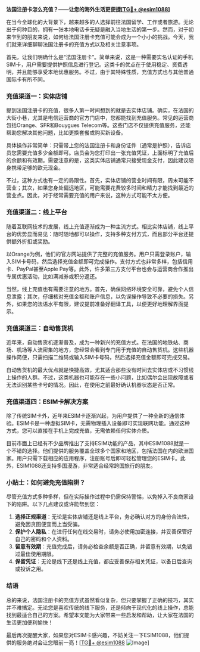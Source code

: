 **法国注册卡怎么充值？——让您的海外生活更便捷[[TG💪+ @esim1088](https://t.me/s/esim1088)]**

在当今全球化的大背景下，越来越多的人选择前往法国留学、工作或者旅游。无论出于何种目的，拥有一张本地电话卡无疑是融入当地生活的第一步。然而，对于初来乍到的朋友来说，如何给法国注册卡充值可能会成为一个小小的挑战。今天，我们就来详细聊聊法国注册卡的充值方式以及相关注意事项。

首先，让我们明确什么是“法国注册卡”。简单来说，这是一种需要实名认证的手机SIM卡，用户需要提供护照信息进行登记。这类卡的优点在于使用稳定、资费透明，并且能够享受本地优惠服务。不过，由于其特殊性质，充值方式也与其他普通国际卡有所不同。

### 充值渠道一：实体店铺

提到法国注册卡的充值，很多人第一时间想到的就是去实体店铺。确实，在法国的大街小巷，尤其是电信运营商的官方门店中，您都能找到充值服务。常见的运营商包括Orange、SFR和Bouygues Telecom等。这些门店不仅提供充值服务，还能帮助您解决其他问题，比如更换套餐或购买新设备。

具体操作非常简单：只需带上您的法国注册卡和身份证件（通常是护照），告诉店员您需要充值多少金额即可。店员会为您打印出一张充值凭证，上面标明了充值后的余额和有效期。需要注意的是，这类实体店铺通常只接受现金支付，因此建议随身携带足够的欧元现金。

不过，这种方式也有一定的局限性。首先，实体店铺的营业时间有限，周末可能不营业；其次，如果您身处偏远地区，可能需要花费较多时间和精力才能找到最近的营业点。因此，对于经常需要充值的用户来说，这种方式可能不太方便。

### 充值渠道二：线上平台

随着互联网技术的发展，线上充值逐渐成为一种主流方式。相比实体店铺，线上平台的优势显而易见：随时随地都可以操作，支持多种支付方式，而且部分平台还提供额外折扣或奖励。

以Orange为例，他们的官方网站提供了完整的充值服务。用户只需登录账户，输入SIM卡号码，然后选择充值金额即可完成操作。支付方式也非常多样，包括信用卡、PayPal甚至Apple Pay等。此外，许多第三方支付平台也会与运营商合作推出专属优惠活动，比如满减券或积分返还。

当然，线上充值也有需要注意的地方。首先，确保网络环境安全可靠，避免个人信息泄露；其次，仔细核对充值金额和账户信息，以免误操作导致不必要的损失。另外，如果您的法语水平有限，建议提前准备好翻译工具，以便更好地理解界面提示。

### 充值渠道三：自动售货机

近年来，自动售货机逐渐普及，成为一种新兴的充值方式。在法国的地铁站、商场、机场等人流密集的地方，您经常会看到专门用于充值的自动售货机。这些机器操作简便，只需扫描二维码或输入SIM卡号码，然后选择充值金额即可完成交易。

自动售货机的最大优点就是快捷高效，尤其适合那些没有时间去实体店或不习惯线上操作的人群。不过，这类机器也可能存在一些小问题，比如偶尔会出现故障或者无法识别某些卡号的情况。因此，在使用之前最好确认机器状态是否正常。

### 充值渠道四：ESIM卡解决方案

除了传统SIM卡外，近年来ESIM卡逐渐兴起，为用户提供了一种全新的通信体验。ESIM卡是一种虚拟SIM卡，无需物理插入设备即可实现联网功能。通过这种方式，您可以直接在手机上完成充值，无需依赖任何实体介质。

目前市面上已经有不少品牌推出了支持ESIM功能的产品，其中ESIM1088就是一个不错的选择。他们提供的服务覆盖全球多个国家和地区，包括法国在内的欧洲国家。用户只需下载相应的应用程序，注册账号后即可轻松管理您的ESIM卡。此外，ESIM1088还支持多国漫游，非常适合经常跨国旅行的朋友。

### 小贴士：如何避免充值陷阱？

尽管充值方式多种多样，但在实际操作过程中仍需保持警惕，以免掉入不良商家设下的陷阱。以下几点建议或许能帮到您：

1. **选择正规渠道**：无论是实体店铺还是线上平台，务必确认对方的身份合法性，避免因贪图便宜而上当受骗。
2. **保护个人隐私**：在进行任何在线交易时，请务必使用加密连接，并妥善保管好自己的密码和个人资料。
3. **留意有效期**：充值完成后，请务必检查余额是否正确，并留意有效期，以免错过最佳使用期限。
4. **保留凭证**：无论是线下还是线上充值，都应妥善保存相关凭证，以备日后查询或投诉之用。

### 结语

总的来说，法国注册卡的充值方式虽然看似复杂，但只要掌握了正确的技巧，其实并不难搞定。无论您是喜欢传统的线下服务，还是倾向于现代化的线上操作，总能找到最适合自己的方案。希望本文能为大家带来一些启发和帮助，让大家在法国的生活更加便利愉快！

最后再次提醒大家，如果您对ESIM卡感兴趣，不妨关注一下ESIM1088，他们提供的服务绝对会让您眼前一亮！[[TG💪+ @esim1088](https://t.me/s/esim1088) ![Image](https://i.postimg.cc/4NQfJmqS/Snipaste-2025-05-13-00-14-12.png)]